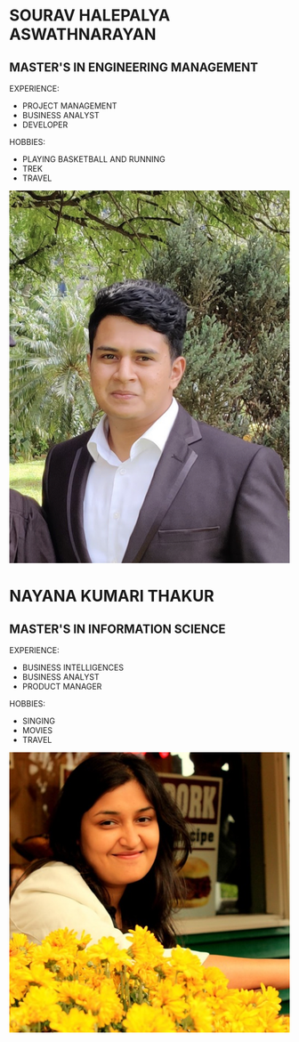 # SOURAV HALEPALYA ASWATHNARAYAN
## MASTER'S IN ENGINEERING MANAGEMENT
EXPERIENCE:
* PROJECT MANAGEMENT 
* BUSINESS ANALYST
* DEVELOPER

HOBBIES:
* PLAYING BASKETBALL AND RUNNING
* TREK
* TRAVEL

 ![SOURAV](images/sourav.jpg)
 # NAYANA KUMARI THAKUR
## MASTER'S IN INFORMATION SCIENCE
EXPERIENCE:
* BUSINESS INTELLIGENCES
* BUSINESS ANALYST
* PRODUCT MANAGER

HOBBIES:
* SINGING
* MOVIES
* TRAVEL

 ![NAYANA](images/nayana.jpg)